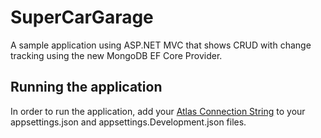 # SuperCarGarage
A sample application using ASP.NET MVC that shows CRUD with change tracking using the new MongoDB EF Core Provider.

## Running the application
In order to run the application, add your [Atlas Connection String](https://www.mongodb.com/docs/guides/atlas/connection-string/?utm_campaign=devrel&utm_medium=cta&utm_term=luce.carter) to your appsettings.json and appsettings.Development.json files.
